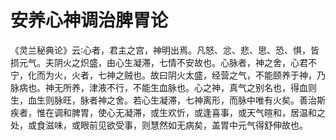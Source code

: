 # 安养心神调治脾胃论



《灵兰秘典论》云∶心者，君主之宫，神明出焉。凡怒、忿、悲、思、恐、惧，皆损元气。夫阴火之炽盛，由心生凝滞，七情不安故也。心脉者，神之舍，心君不宁，化而为火，火者，七神之贼也。故曰阴火太盛，经营之气，不能颐养于神，乃脉病也。神无所养，津液不行，不能生血脉也。心之神，真气之别名也，得血则生，血生则脉旺，脉者神之舍。若心生凝滞，七神离形，而脉中唯有火矣。善治斯疾者，惟在调和脾胃，使心无凝滞，或生欢忻，或逢喜事，或天气暄和，居温和之处，或食滋味，或眼前见欲受事，则慧然如无病矣，盖胃中元气得舒伸故也。